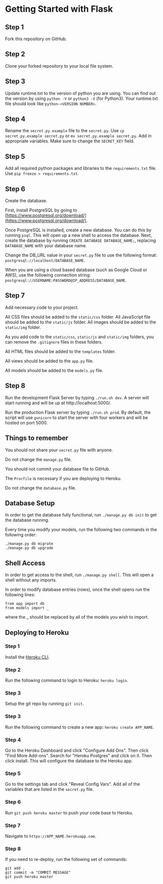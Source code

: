 # Getting Started with Flask

## Step 1

Fork this repository on GitHub.

## Step 2

Clone your forked repository to your local file system.

## Step 3

Update runtime.txt to the version of python you are using. You can find out the version by using `python -V` or `python3 -V` (for Python3). Your runtime.txt file should look like `python-<VERSION NUMBER>`.

## Step 4

Rename the `secret.py.example` file to the `secret.py`. Use `cp secret.py.example secret.py` or `mv secret.py.example secret.py`. Add in appropriate variables. Make sure to change the `SECRET_KEY` field.  

## Step 5

Add all required python packages and libraries to the `requirements.txt` file. Use `pip freeze > requirements.txt`.

## Step 6

Create the database. 

First, install PostgreSQL by going to [https://www.postgresql.org/download/](https://www.postgresql.org/download/). 

Once PostgreSQL is installed, create a new database. You can do this by running `psql`. This will open up a new shell to access the database. Next, create the database by running `CREATE DATABASE DATABASE_NAME;`, replacing `DATABASE_NAME` with your database name. 

Change the DB_URL value in your `secret.py` file to use the following format: `postgresql://localhost/DATABASE_NAME`. 

When you are using a cloud based database (such as Google Cloud or AWS), use the following connection string: `postgresql://USERNAME:PASSWORD@IP_ADDRESS/DATABASE_NAME`.

## Step 7

Add necessary code to your project.

All CSS files should be added to the `static/css` folder. All JavaScript file should be added to the `static/js` folder. All images should be added to the `static/img` folder.

As you add code to the `static/css`, `static/js` and `static/img` folders, you can remove the `.gitignore` files in these folders.

All HTML files should be added to the `templates` folder.

All views should be added to the `app.py` file.

All models should be added to the `models.py` file.

## Step 8

Run the development Flask Server by typing `./run.sh dev`. A server will start running and will be up at http://localhost:5000/. 

Run the production Flask server by typing `./run.sh prod`. By default, the script will use `gunicorn` to start the server with four workers and will be hosted on port 5000.

## Things to remember

You should not share your `secret.py` file with anyone.

Do not change the `manage.py` file.

You should not commit your database file to GitHub.

The `Procfile` is necessary if you are deploying to Heroku.

Do not change the `database.py` file.

## Database Setup

In order to get the database fully functional, run `./manage.py db init` to get the database running.

Every time you modify your models, run the following two commands in the following order:
```
./manage.py db migrate
./manage.py db upgrade
```

## Shell Access

In order to get access to the shell, run `./manage.py shell`. This will open a shell without any imports.

In order to modify database entries (rows), once the shell opens run the following lines:
```
from app import db
from models import _
```
where the _ should be replaced by all of the models you wish to import.

## Deploying to Heroku

### Step 1

Install the [Heroku CLI](https://devcenter.heroku.com/articles/heroku-cli).

### Step 2

Run the following command to login to Heroku: `heroku login`.

### Step 3

Setup the git repo by running `git init`.

### Step 3

Run the following command to create a new app: `heroku create APP_NAME`.

### Step 4

Go to the Heroku Dashboard and click "Configure Add Ons". Then click "Find More Add-ons". Search for "Heroku Postgres" and click on it. Then click install. This will configure the database to the Heroku app.

### Step 5

Go to the settings tab and click "Reveal Config Vars". Add all of the variables that are listed in the `secret.py` file.

### Step 6

Run `git push heroku master` to push your code base to Heroku.

### Step 7

Navigate to `https://APP_NAME.herokuapp.com`.

### Step 8

If you need to re-deploy, run the following set of commands:
```
git add .
git commit -m "COMMIT MESSAGE"
git push heroku master
```
